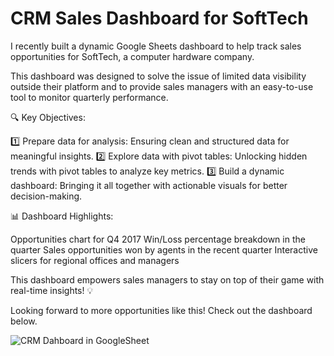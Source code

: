 # CRM Sales Dashboard for SoftTech

I recently built a dynamic Google Sheets dashboard to help track sales opportunities for SoftTech, a computer hardware company. 

This dashboard was designed to solve the issue of limited data visibility outside their platform and to provide sales managers with an easy-to-use tool to monitor quarterly performance.

🔍 Key Objectives: 

1️⃣ Prepare data for analysis: Ensuring clean and structured data for meaningful insights. 
2️⃣ Explore data with pivot tables: Unlocking hidden trends with pivot tables to analyze key metrics. 
3️⃣ Build a dynamic dashboard: Bringing it all together with actionable visuals for better decision-making.

📊 Dashboard Highlights:

Opportunities chart for Q4 2017
Win/Loss percentage breakdown in the quarter
Sales opportunities won by agents in the recent quarter
Interactive slicers for regional offices and managers

This dashboard empowers sales managers to stay on top of their game with real-time insights! 💡

Looking forward to more opportunities like this! Check out the dashboard below.

![CRM Dahboard in GoogleSheet](https://github.com/user-attachments/assets/51ce7cb1-bf9d-4aed-b599-754e88832998)
